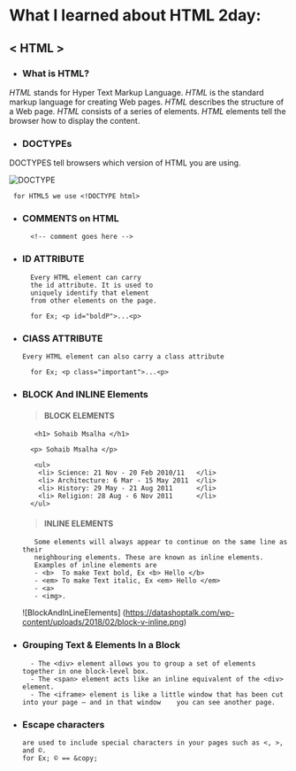 
# What I learned about HTML 2day:

## < HTML > 
* ### What is HTML?
*HTML* stands for Hyper Text Markup Language. *HTML* is the standard markup language for creating Web pages. *HTML* describes the structure of a Web page. *HTML* consists of a series of elements. *HTML* elements tell the browser how to display the content.


* ### DOCTYPEs
DOCTYPES tell browsers which version of HTML you
are using.

![DOCTYPE](https://www.seobility.net/en/wiki/images/a/a6/HTML-Doctype.png)

     for HTML5 we use <!DOCTYPE html>

     

* ###  COMMENTS on HTML

        <!-- comment goes here -->

* ###  ID ATTRIBUTE

        Every HTML element can carry
        the id attribute. It is used to
        uniquely identify that element
        from other elements on the page.

        for Ex; <p id="boldP">...<p>

        
* ###  ClASS ATTRIBUTE

      Every HTML element can also carry a class attribute

        for Ex; <p class="important">...<p>

* ###  BLOCK And INLINE Elements

    > #### BLOCK ELEMENTS

         <h1> Sohaib Msalha </h1> 

        <p> Sohaib Msalha </p>

         <ul>
          <li> Science: 21 Nov - 20 Feb 2010/11   </li>
          <li> Architecture: 6 Mar - 15 May 2011  </li>
          <li> History: 29 May - 21 Aug 2011      </li>
          <li> Religion: 28 Aug - 6 Nov 2011      </li>
        </ul> 

  > #### INLINE ELEMENTS

         Some elements will always appear to continue on the same line as their 
         neighbouring elements. These are known as inline elements.
         Examples of inline elements are
         - <b>  To make Text bold, Ex <b> Hello </b>
         - <em> To make Text italic, Ex <em> Hello </em>
         - <a>
         - <img>.

     ![BlockAndInLineElements] (https://datashoptalk.com/wp-content/uploads/2018/02/block-v-inline.png)


* ###  Grouping Text & Elements In a Block
        - The <div> element allows you to group a set of elements together in one block-level box.
        - The <span> element acts like an inline equivalent of the <div> element. 
        - The <iframe> element is like a little window that has been cut into your page — and in that window    you can see another page. 
           


* ###  Escape characters
      are used to include special characters in your pages such as <, >, and ©.
      for Ex; © == &copy;


